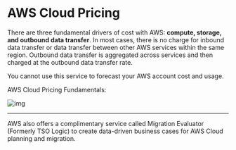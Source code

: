 # AWS Cloud Pricing

There are three fundamental drivers of cost with AWS: **compute, storage, and outbound data transfer**. In most cases, there is no charge for inbound data transfer or data transfer between other AWS services within the same region. Outbound data transfer is aggregated across services and then charged at the outbound data transfer rate.

You cannot use this service to forecast your AWS account cost and usage.

AWS Cloud Pricing Fundamentals:

![img](https://assets-pt.media.datacumulus.com/aws-clf-pt/assets/pt2-q42-i1.jpg)

---

AWS also offers a complimentary service called Migration Evaluator (Formerly TSO Logic) to create data-driven business cases for AWS Cloud planning and migration.
